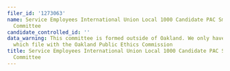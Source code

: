 ```yaml
---
filer_id: '1273063'
name: Service Employees International Union Local 1000 Candidate PAC Small Contributor
  Committee
candidate_controlled_id: ''
data_warning: This committee is formed outside of Oakland. We only have data on committees
  which file with the Oakland Public Ethics Commission
title: Service Employees International Union Local 1000 Candidate PAC Small Contributor
  Committee
---
```

